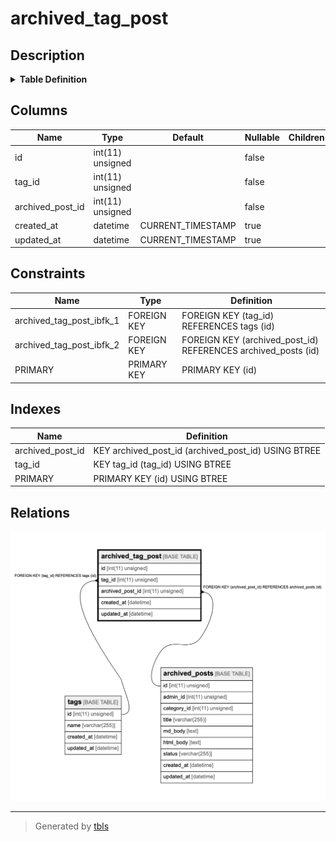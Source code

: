 # archived_tag_post

## Description

<details>
<summary><strong>Table Definition</strong></summary>

```sql
CREATE TABLE `archived_tag_post` (
  `id` int(11) unsigned NOT NULL AUTO_INCREMENT,
  `tag_id` int(11) unsigned NOT NULL,
  `archived_post_id` int(11) unsigned NOT NULL,
  `created_at` datetime DEFAULT CURRENT_TIMESTAMP ON UPDATE CURRENT_TIMESTAMP,
  `updated_at` datetime DEFAULT CURRENT_TIMESTAMP ON UPDATE CURRENT_TIMESTAMP,
  PRIMARY KEY (`id`),
  KEY `tag_id` (`tag_id`),
  KEY `archived_post_id` (`archived_post_id`),
  CONSTRAINT `archived_tag_post_ibfk_1` FOREIGN KEY (`tag_id`) REFERENCES `tags` (`id`),
  CONSTRAINT `archived_tag_post_ibfk_2` FOREIGN KEY (`archived_post_id`) REFERENCES `archived_posts` (`id`)
) ENGINE=InnoDB AUTO_INCREMENT=1048575 DEFAULT CHARSET=utf8
```

</details>

## Columns

| Name             | Type             | Default           | Nullable | Children | Parents                             | Comment |
| ---------------- | ---------------- | ----------------- | -------- | -------- | ----------------------------------- | ------- |
| id               | int(11) unsigned |                   | false    |          |                                     |         |
| tag_id           | int(11) unsigned |                   | false    |          | [tags](tags.md)                     |         |
| archived_post_id | int(11) unsigned |                   | false    |          | [archived_posts](archived_posts.md) |         |
| created_at       | datetime         | CURRENT_TIMESTAMP | true     |          |                                     |         |
| updated_at       | datetime         | CURRENT_TIMESTAMP | true     |          |                                     |         |

## Constraints

| Name                     | Type        | Definition                                                    |
| ------------------------ | ----------- | ------------------------------------------------------------- |
| archived_tag_post_ibfk_1 | FOREIGN KEY | FOREIGN KEY (tag_id) REFERENCES tags (id)                     |
| archived_tag_post_ibfk_2 | FOREIGN KEY | FOREIGN KEY (archived_post_id) REFERENCES archived_posts (id) |
| PRIMARY                  | PRIMARY KEY | PRIMARY KEY (id)                                              |

## Indexes

| Name             | Definition                                          |
| ---------------- | --------------------------------------------------- |
| archived_post_id | KEY archived_post_id (archived_post_id) USING BTREE |
| tag_id           | KEY tag_id (tag_id) USING BTREE                     |
| PRIMARY          | PRIMARY KEY (id) USING BTREE                        |

## Relations

![er](archived_tag_post.png)

---

> Generated by [tbls](https://github.com/k1LoW/tbls)

